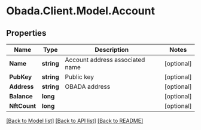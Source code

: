 
# Obada.Client.Model.Account

## Properties

Name | Type | Description | Notes
------------ | ------------- | ------------- | -------------
**Name** | **string** | Account address associated name | [optional] 
**PubKey** | **string** | Public key | [optional] 
**Address** | **string** | OBADA address | [optional] 
**Balance** | **long** |  | [optional] 
**NftCount** | **long** |  | [optional] 

[[Back to Model list]](../README.md#documentation-for-models)
[[Back to API list]](../README.md#documentation-for-api-endpoints)
[[Back to README]](../README.md)

